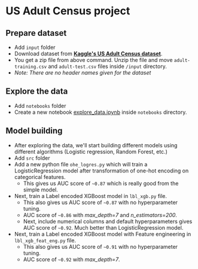 # US Adult Census project

## Prepare dataset

+ Add `input` folder
+ Download dataset from **[Kaggle's US Adult Census dataset](https://www.kaggle.com/johnolafenwa/us-census-data)**.
+ You get a zip file from above command. Unzip the file and move `adult-training.csv` and `adult-test.csv` files inside `/input` directory.
+ *Note: There are no header names given for the dataset*

## Explore the data

+ Add `notebooks` folder
+ Create a new notebook [explore_data.ipynb](notebooks/explore_data.ipynb) inside `notebooks` directory.

## Model building

+ After exploring the data, we'll start building different models using different algorithms (Logistic regression, Random Forest, etc.)
+ Add `src` folder
+ Add a new python file `ohe_logres.py` which will train a LogisticRegression model after transformation of one-hot encoding on categorical features.
  + This gives us AUC score of `~0.87` which is really good from the simple model.
+ Next, train a Label encoded XGBoost model in `lbl_xgb.py` file.
  + This also gives us AUC score of `~0.87` with no hyperparameter tuning.
  + AUC score of `~0.86` with *max_depth=7* and *n_estimators=200*.
  + Next, include numerical columns and default hyperparameters gives AUC score of `~0.92`. Much better than LogisticRegression model.
+ Next, train a Label encoded XGBoost model with Feature engineering in `lbl_xgb_feat_eng.py` file.
  + This also gives us AUC score of `~0.91` with no hyperparameter tuning.
  + AUC score of `~0.92` with *max_depth=7*.
